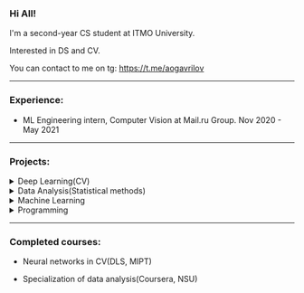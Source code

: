 ### Hi All! 

I'm a second-year CS student at ITMO University.

Interested in DS and CV. 

You can contact to me on tg: https://t.me/aogavrilov

---
### Experience:
- ML Engineering intern, Computer Vision at Mail.ru Group. Nov 2020 - May 2021
---
### Projects:

 <details><summary>Deep Learning(CV)</summary>

   1. [Bot for styletransfer(cycleGAN, aiogram, GPU Cluster)](https://github.com/aogavrilov/P2SBot).
   2. [Multi style transfer(style transfer)](https://github.com/aogavrilov/CVModels/tree/master/Style%20and%20multiStyle%20Transfer).
   3. [Season translation on pictures(cycleGAN)](https://github.com/aogavrilov/CVModels/tree/master/Summer2Winter).
   4. [Reseach of models and losses in medical segmentation task](https://github.com/aogavrilov/CVModels/tree/master/Segmentation).

</details>

 <details><summary>Data Analysis(Statistical methods)</summary>

   1. [Data reseach](https://github.com/aogavrilov/My-some-projects/tree/master/Data%20analysis/NSU%20course/Introduction%20to%20data%20analysis).
   2. [Reseach of statistical relationships and linear models](https://github.com/aogavrilov/My-some-projects/tree/master/Data%20analysis/NSU%20course/Research%20of%20statistical%20relationships).
   3. [Cluster's analysis](https://github.com/aogavrilov/My-some-projects/tree/master/Data%20analysis/NSU%20course/Groups%20and%20Clasters).
   4. [Factor analysis and predictions](https://github.com/aogavrilov/My-some-projects/tree/master/Data%20analysis/NSU%20course/Predictions).

</details>

 <details><summary>Machine Learning</summary>

   1. [Hackaton of fintech data analysis](https://github.com/aogavrilov/hack1_mo).

</details>

 <details><summary>Programming</summary>

   1. [Metainformation editor(mp3)](https://github.com/aogavrilov/ItmoProgrammingLabs/tree/master/MP3MetainformationEditor).
   2. [Archiver](https://github.com/aogavrilov/ItmoProgrammingLabs/tree/master/Archivator).
   3. [INI Parser](https://github.com/aogavrilov/INIParser).
   4. [Telegram bot - subjects timetable](https://github.com/aogavrilov/My-some-projects/tree/master/Telegram%20timetable%20bot).
   5. [Finding and fixing mistakes by editorial distance](https://github.com/aogavrilov/ITMO-DigitalCulture/tree/master/FixMistakes).
   6. [Analysis of information compression methods](https://github.com/aogavrilov/ITMO-DigitalCulture/tree/master/CompressionWithHaffman).
   7. [Backups system](https://github.com/aogavrilov/Backups).
   
</details>

---

### Completed courses:
- Neural networks in CV(DLS, MIPT)

- Specialization of data analysis(Coursera, NSU)

